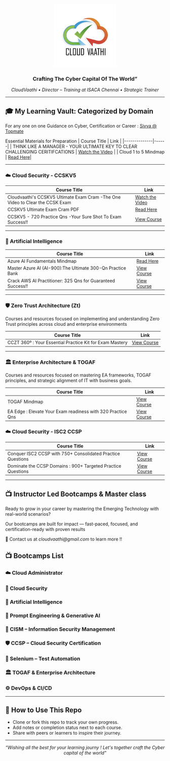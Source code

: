 <p align="center">
  <img src="cloudvaathi_logo.jpg" alt="CloudVaathi Logo" width="200"/>
</p>

<h3 align="center">Crafting The Cyber Capital Of The World”</h3>
<p align="center"><i> CloudVaathi • Director – Training at ISACA Chennai • Strategic Trainer</i></p>

---

## 🎓 My Learning Vault: Categorized by Domain

For any one on one Guidance on Cyber, Certification or Career : [Sivva @ Topmate](https://topmate.io/sivva_k/)

Essential Materials for Preparation
| Course Title | Link |
|--------------|------|
| THINK LIKE A MANAGER - YOUR ULTIMATE KEY TO CLEAR CHALLENGING CERITIFCATIONS | [Watch the Video](https://www.youtube.com/watch?v=fGziJ958T-E) |
| Cloud 1 to 5 Mindmap | [Read Here](https://mm.tt/map/2668147739?t=PVMY3zMD6y)|

---

### ☁️ Cloud Security - CCSKV5

| Course Title | Link |
|--------------|------|
| Cloudvaathi's CCSKV5 Ultimate Exam Cram -The One Video to Clear the CCSK Exam | [Watch the Video](https://www.youtube.com/watch?v=q4Ko5RinGGo) |
| CCSKV5 Ultimate Exam Cram PDF | [Read Here](https://l1nq.com/CCSKpdf)|
| CCSKV5 - 720 Practice Qns -Your Sure Shot To Exam Success!! | [View Course](https://www.udemy.com/course/ccskv5exam-720-practice-questions-your-sure-shot-to-exam-success/?couponCode=FADACED9C9AE3EDF3207)|

---

### 🤖 Artificial Intelligence 

| Course Title | Link |
|--------------|------|
| Azure AI Fundamentals Mindmap | [Read Here](https://mm.tt/map/3142337600?t=DRvAbM6qkL)|
| Master Azure AI (AI-900):The Ultimate 300-Qn Practice Bank | [View Course](https://www.udemy.com/course/master-azure-ai-ai-900the-ultimate-300-qn-practice-bank-r/?couponCode=849E4A6D33364B3C6E61)|
| Crack AWS AI Practitioner: 325 Qns for Guaranteed Success!! | [View Course](https://www.udemy.com/course/crack-aws-ai-practitioner-325-qns-for-guaranteed-success-z/?couponCode=92E5A46C24ADB6340F95)|


---

### 🛡️ Zero Trust Architecture (Zt)

Courses and resources focused on implementing and understanding Zero Trust principles across cloud and enterprise environments

| Course Title | Link |
|--------------|------|
| CCZT 360º : Your Essential Practice Kit for Exam Mastery | [View Course](https://www.udemy.com/course/cczt-360o-your-essential-practice-kit-for-exam-mastery/?couponCode=DC7334E94563C39CEC0B)|

---

### 🏛️ Enterprise Architecture & TOGAF

Courses and resources focused on mastering EA frameworks, TOGAF principles, and strategic alignment of IT with business goals.

| Course Title | Link |
|--------------|------|
| TOGAF Mindmap| [View Course](https://mm.tt/map/3687304525?t=ZQ5rliC3Fc)|
| EA Edge : Elevate Your Exam readiness with 320 Practice Qns | [View Course](https://www.udemy.com/course/ea-edge-elevate-your-exam-readiness-with-320-practice-qns/?couponCode=FFBC44F664E6EA6A0EDF)|


### ☁️ Cloud Security - ISC2 CCSP

| Course Title | Link |
|--------------|------|
| Conquer ISC2 CCSP with 750+ Consolidated Practice Questions | [View Course](https://www.udemy.com/course/conquer-isc2-ccsp-with-750-consolidated-practice-questions/?couponCode=BC92E08BD3FBCB5916EC) |
| Dominate the CCSP Domains : 900+ Targeted Practice Questions | [View Course](https://www.udemy.com/course/dominate-the-ccsp-domains-900-targeted-practice-questions/?couponCode=D4915F820BB9D03BBAF6)|

---

## 📺 Instructor Led Bootcamps & Master class 

Ready to grow in your career by mastering the Emerging Technology with real-world scenarios?

Our bootcamps are built for impact — fast-paced, focused, and certification-ready with proven results

📩 Contact us at _cloudvaathi@gmail.com_ to learn more !!


## 📺 Bootcamps List 

  ### ☁️ Cloud Administrator
  
  ### 🔐 Cloud Security
  
  ### 🤖 Artificial Intelligence
  
  ### 🧠 Prompt Engineering & Generative AI
  
  ### 🧭 CISM – Information Security Management
  
  ### 🛡️ CCSP – Cloud Security Certification
  
  ### 🧪 Selenium – Test Automation
  
  ### 🏛️ TOGAF & Enterprise Architecture 
  
  ### ⚙️ DevOps & CI/CD


---

## 📌 How to Use This Repo
- Clone or fork this repo to track your own progress.
- Add notes or completion status next to each course.
- Share with peers or learners to inspire their journey.

---

<p align="center"><i>“Wishing all the best for your learning journy ! Let's together craft the Cyber capital of the world”</i></p>  
